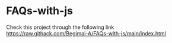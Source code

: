# FAQs-with-js
Check this project through the following link https://raw.githack.com/Begimai-A/FAQs-with-js/main/index.html
